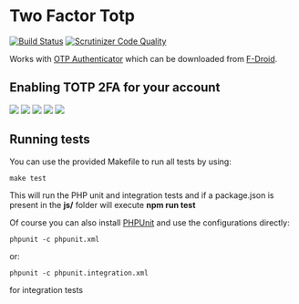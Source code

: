 # Two Factor Totp
[![Build Status](https://travis-ci.org/ChristophWurst/twofactor_totp.svg?branch=master)](https://travis-ci.org/ChristophWurst/twofactor_totp)
[![Scrutinizer Code Quality](https://scrutinizer-ci.com/g/ChristophWurst/twofactor_totp/badges/quality-score.png?b=master)](https://scrutinizer-ci.com/g/ChristophWurst/twofactor_totp/?branch=master)

Works with [OTP Authenticator](https://github.com/0xbb/otp-authenticator) which can be downloaded from [F-Droid](https://f-droid.org/repository/browse/?fdfilter=totp&fdid=net.bierbaumer.otp_authenticator).

## Enabling TOTP 2FA for your account
![](https://cloud.githubusercontent.com/assets/1374172/15801137/05c40164-2a8c-11e6-843e-d48b511dffc7.png)
![](https://cloud.githubusercontent.com/assets/1374172/15801138/05c54ea2-2a8c-11e6-9df4-bf8ef13391c9.png)
![](https://cloud.githubusercontent.com/assets/1374172/15801141/05ccbafc-2a8c-11e6-86a5-0f9bbfdd9a36.png)
![](https://cloud.githubusercontent.com/assets/1374172/15801139/05c75af8-2a8c-11e6-9adf-7820bece4965.png)
![](https://cloud.githubusercontent.com/assets/1374172/15801140/05c8c21c-2a8c-11e6-80de-c85faa851826.png)

## Running tests
You can use the provided Makefile to run all tests by using:

    make test

This will run the PHP unit and integration tests and if a package.json is present in the **js/** folder will execute **npm run test**

Of course you can also install [PHPUnit](http://phpunit.de/getting-started.html) and use the configurations directly:

    phpunit -c phpunit.xml

or:

    phpunit -c phpunit.integration.xml

for integration tests
